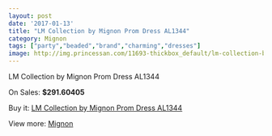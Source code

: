 ```yaml
---
layout: post
date: '2017-01-13'
title: "LM Collection by Mignon Prom Dress AL1344"
category: Mignon
tags: ["party","beaded","brand","charming","dresses"]
image: http://img.princessan.com/11693-thickbox_default/lm-collection-by-mignon-prom-dress-al1344.jpg
---
```

LM Collection by Mignon Prom Dress AL1344

On Sales: **$291.60405**
<a href="https://www.princessan.com/en/mignon/5460-lm-collection-by-mignon-prom-dress-al1344.html"><amp-img layout="responsive" width="600" height="600" src="//img.princessan.com/11693-thickbox_default/lm-collection-by-mignon-prom-dress-al1344.jpg" alt="LM Collection by Mignon Prom Dress AL1344 0" /></a>

Buy it: [LM Collection by Mignon Prom Dress AL1344](https://www.princessan.com/en/mignon/5460-lm-collection-by-mignon-prom-dress-al1344.html "LM Collection by Mignon Prom Dress AL1344")

View more: [Mignon](https://www.princessan.com/en/44-mignon "Mignon")